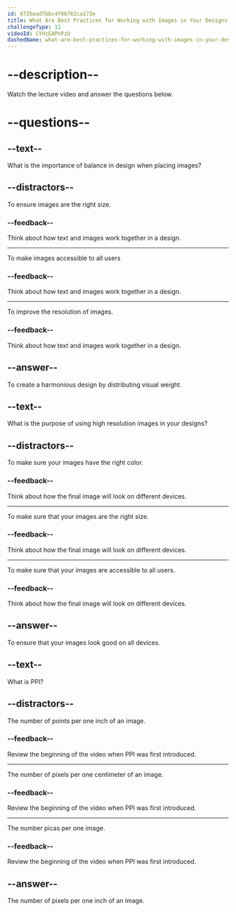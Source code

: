 ```yaml
---
id: 672baad7bbc4f86762ca173e
title: What Are Best Practices for Working with Images in Your Designs?
challengeType: 11
videoId: CYHzEAPnPzU
dashedName: what-are-best-practices-for-working-with-images-in-your-designs
---
```


# --description--

Watch the lecture video and answer the questions below.

# --questions--

## --text--

What is the importance of balance in design when placing images?

## --distractors--

To ensure images are the right size.

### --feedback--

Think about how text and images work together in a design.

---

To make images accessible to all users

### --feedback--

Think about how text and images work together in a design.

---

To improve the resolution of images.

### --feedback--

Think about how text and images work together in a design.

## --answer--

To create a harmonious design by distributing visual weight.

## --text--

What is the purpose of using high resolution images in your designs?

## --distractors--

To make sure your images have the right color.

### --feedback--

Think about how the final image will look on different devices.

---

To make sure that your images are the right size.

### --feedback--

Think about how the final image will look on different devices.

---

To make sure that your images are accessible to all users.

### --feedback--

Think about how the final image will look on different devices.

## --answer--

To ensure that your images look good on all devices.

## --text--

What is PPI?

## --distractors--

The number of points per one inch of an image.

### --feedback--

Review the beginning of the video when PPI was first introduced.

---

The number of pixels per one centimeter of an image.

### --feedback--

Review the beginning of the video when PPI was first introduced.

---

The number picas per one image.

### --feedback--

Review the beginning of the video when PPI was first introduced.

## --answer--

The number of pixels per one inch of an image.

